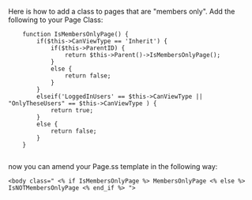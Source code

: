Here is how to add a class to pages that are "members only".  Add the following to your Page Class:

~~~ {php}
	function IsMembersOnlyPage() {
		if($this->CanViewType == 'Inherit') {
			if($this->ParentID) {
				return $this->Parent()->IsMembersOnlyPage();
			}
			else {
				return false;
			}
		}
		elseif('LoggedInUsers' == $this->CanViewType || "OnlyTheseUsers" == $this->CanViewType ) {
			return true;
		}
		else {
			return false;
		}
	}


~~~

now you can amend your Page.ss template in the following way:

~~~ {html}
<body class=" <% if IsMembersOnlyPage %> MembersOnlyPage <% else %> IsNOTMembersOnlyPage <% end_if %> ">
~~~
